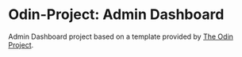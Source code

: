 # Odin-Project: Admin Dashboard

Admin Dashboard project based on a template provided by [The Odin Project](https://www.theodinproject.com).